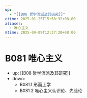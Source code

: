 ```yaml
---
up:
  - "[[B08 哲学流派及其研究]]"
ctime: 2025-01-25T15:58:32+08:00
aliases:
  - 唯心主义
mtime: 2025-09-09T12:37:20+08:00
---
```


# B081 唯心主义

- up: [[B08 哲学流派及其研究]]
- down:	
	- B081.1 形而上学
	- B081.2 唯心主义认识论、先验论
	
